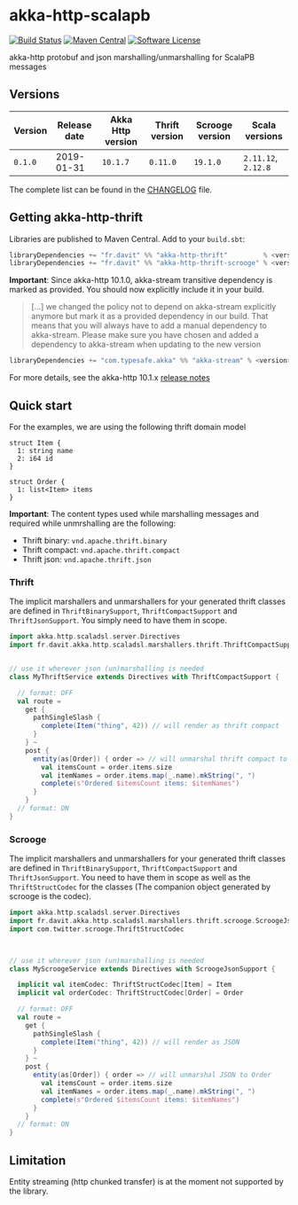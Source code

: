 # akka-http-scalapb

[![Build Status](https://travis-ci.org/RustedBones/akka-http-thrift.svg?branch=master&style=flat)](https://travis-ci.org/RustedBones/akka-http-thrift)
[![Maven Central](https://maven-badges.herokuapp.com/maven-central/fr.davit/akka-http-thrift_2.12/badge.svg)](https://maven-badges.herokuapp.com/maven-central/fr.davit/akka-http-thrift_2.12)
[![Software License](https://img.shields.io/badge/license-Apache%202-brightgreen.svg?style=flat)](LICENSE)


akka-http protobuf and json marshalling/unmarshalling for ScalaPB messages


## Versions

| Version | Release date | Akka Http version | Thrift version | Scrooge version | Scala versions      |
| ------- | ------------ | ----------------- | -------------- |---------------- | ------------------- |
| `0.1.0` | 2019-01-31   | `10.1.7`          | `0.11.0`       | `19.1.0`        | `2.11.12`, `2.12.8` |

The complete list can be found in the [CHANGELOG](CHANGELOG.md) file.

## Getting akka-http-thrift

Libraries are published to Maven Central. Add to your `build.sbt`:

```scala
libraryDependencies += "fr.davit" %% "akka-http-thrift"         % <version> // thrift support
libraryDependencies += "fr.davit" %% "akka-http-thrift-scrooge" % <version> // srooge support
```

**Important**: Since akka-http 10.1.0, akka-stream transitive dependency is marked as provided. You should now explicitly
include it in your build.

> [...] we changed the policy not to depend on akka-stream explicitly anymore but mark it as a provided dependency in our build. 
That means that you will always have to add a manual dependency to akka-stream. Please make sure you have chosen and 
added a dependency to akka-stream when updating to the new version

```scala
libraryDependencies += "com.typesafe.akka" %% "akka-stream" % <version> // Only Akka 2.5 supported
```

For more details, see the akka-http 10.1.x [release notes](https://doc.akka.io/docs/akka-http/current/release-notes/10.1.x.html)

## Quick start

For the examples, we are using the following thrift domain model 

```thrift
struct Item {
  1: string name
  2: i64 id
}

struct Order {
  1: list<Item> items
}
```

**Important**: The content types used while marshalling messages and required while unmrshalling are the following:
- Thrift binary:  `vnd.apache.thrift.binary`
- Thrift compact: `vnd.apache.thrift.compact`
- Thrift json: `vnd.apache.thrift.json`

### Thrift

The implicit marshallers and unmarshallers for your generated thrift classes are defined in 
`ThriftBinarySupport`, `ThriftCompactSupport` and `ThriftJsonSupport`. 
You simply need to have them in scope.

```scala
import akka.http.scaladsl.server.Directives
import fr.davit.akka.http.scaladsl.marshallers.thrift.ThriftCompactSupport


// use it wherever json (un)marshalling is needed
class MyThriftService extends Directives with ThriftCompactSupport {

  // format: OFF
  val route =
    get {
      pathSingleSlash {
        complete(Item("thing", 42)) // will render as thrift compact
      }
    } ~
    post {
      entity(as[Order]) { order => // will unmarshal thrift compact to Order
        val itemsCount = order.items.size
        val itemNames = order.items.map(_.name).mkString(", ")
        complete(s"Ordered $itemsCount items: $itemNames")
      }
    }
  // format: ON
}
```

### Scrooge

The implicit marshallers and unmarshallers for your generated thrift classes are defined in 
`ThriftBinarySupport`, `ThriftCompactSupport` and `ThriftJsonSupport`. 
You need to have them in scope as well as the `ThriftStructCodec` for the classes (The companion object generated by scrooge
is the codec).

```scala
import akka.http.scaladsl.server.Directives
import fr.davit.akka.http.scaladsl.marshallers.thrift.scrooge.ScroogeJsonSupport
import com.twitter.scrooge.ThriftStructCodec



// use it wherever json (un)marshalling is needed
class MyScroogeService extends Directives with ScroogeJsonSupport {

  implicit val itemCodec: ThriftStructCodec[Item] = Item
  implicit val orderCodec: ThriftStructCodec[Order] = Order

  // format: OFF
  val route =
    get {
      pathSingleSlash {
        complete(Item("thing", 42)) // will render as JSON
      }
    } ~
    post {
      entity(as[Order]) { order => // will unmarshal JSON to Order
        val itemsCount = order.items.size
        val itemNames = order.items.map(_.name).mkString(", ")
        complete(s"Ordered $itemsCount items: $itemNames")
      }
    }
  // format: ON
}
```

## Limitation

Entity streaming (http chunked transfer) is at the moment not supported by the library.